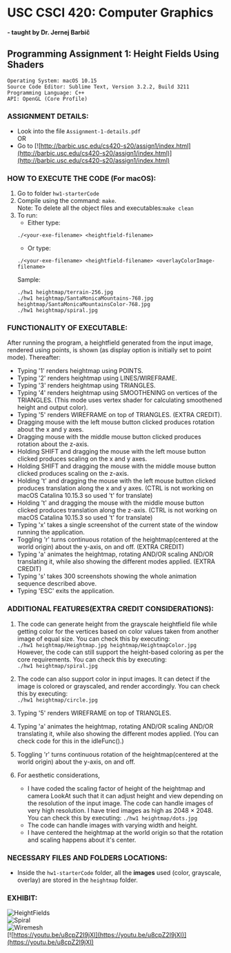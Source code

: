 # **USC CSCI 420: Computer Graphics**  
#### \- taught by Dr. Jernej Barbič  

## **Programming Assignment 1: Height Fields Using Shaders**  

    Operating System: macOS 10.15
    Source Code Editor: Sublime Text, Version 3.2.2, Build 3211
    Programming Language: C++
    API: OpenGL (Core Profile)

### **ASSIGNMENT DETAILS:**
- Look into the file ```Assignment-1-details.pdf```  
                OR
- Go to [![http://barbic.usc.edu/cs420-s20/assign1/index.html](http://barbic.usc.edu/cs420-s20/assign1/index.html)](http://barbic.usc.edu/cs420-s20/assign1/index.html)

### **HOW TO EXECUTE THE CODE (For macOS):**
1. Go to folder ```hw1-starterCode```
2. Compile using the command: ```make```.  
Note: To delete all the object files and executables:```make clean```
3. To run\:  
    - Either type\: 
    ```
    ./<your-exe-filename> <heightfield-filename>
    ``` 
    - Or type: 
    ```
    ./<your-exe-filename> <heightfield-filename> <overlayColorImage-filename>
    ```
    Sample:  
    ```
    ./hw1 heightmap/terrain-256.jpg  
    ./hw1 heightmap/SantaMonicaMountains-768.jpg heightmap/SantaMonicaMountainsColor-768.jpg  
    ./hw1 heightmap/spiral.jpg
    ```

### **FUNCTIONALITY OF EXECUTABLE:**
After running the program, a heightfield generated from the input image, rendered using points, is shown (as display option is initially set to point mode). Thereafter:  
- Typing '1' renders heightmap using POINTS.  
- Typing '2' renders heightmap using LINES/WIREFRAME.  
- Typing '3' renders heightmap using TRIANGLES.  
- Typing '4' renders heightmap using SMOOTHENING on vertices of the TRIANGLES. (This mode uses vertex shader for calculating smoothened height and output color).  
- Typing '5' renders WIREFRAME on top of TRIANGLES. (EXTRA CREDIT).  
- Dragging mouse with the left mouse button clicked produces rotation about the x and y axes.  
- Dragging mouse with the middle mouse button clicked produces rotation about the z-axis.
- Holding SHIFT and dragging the mouse with the left mouse button clicked produces scaling on the x and y axes.
- Holding SHIFT and dragging the mouse with the middle mouse button clicked produces scaling on the z-axis.
- Holding 't' and dragging the mouse with the left mouse button clicked produces translation along the x and y axes. (CTRL is not working on macOS Catalina 10.15.3 so used 't' for translate)
- Holding 't' and dragging the mouse with the middle mouse button clicked produces translation along the z-axis. (CTRL is not working on macOS Catalina 10.15.3 so used 't' for translate)
- Typing 'x' takes a single screenshot of the current state of the window running the application.
- Toggling 'r' turns continuous rotation of the heightmap(centered at the world origin) about the y-axis, on and off. (EXTRA CREDIT)
- Typing 'a' animates the heightmap, rotating AND/OR scaling AND/OR translating it, while also showing the different modes applied. (EXTRA CREDIT)
- Typing 's' takes 300 screenshots showing the whole animation sequence described above.
- Typing 'ESC' exits the application.

### **ADDITIONAL FEATURES(EXTRA CREDIT CONSIDERATIONS):**

1. The code can generate height from the grayscale heightfield file while getting color for the vertices based on color values taken from another image of equal size. You can check this by executing:  
```./hw1 heightmap/Heightmap.jpg heightmap/HeightmapColor.jpg```  
However, the code can still support the height-based coloring as per the core requirements. You can check this by executing:  
```./hw1 heightmap/spiral.jpg```

2. The code can also support color in input images. It can detect if the image is colored or grayscaled, and render accordingly. You can check this by executing:  
```./hw1 heightmap/circle.jpg```

3. Typing '5' renders WIREFRAME on top of TRIANGLES.

4. Typing 'a' animates the heightmap, rotating AND/OR scaling AND/OR translating it, while also showing the different modes applied. (You can check code for this in the idleFunc().)

5. Toggling 'r' turns continuous rotation of the heightmap(centered at the world origin) about the y-axis, on and off.

6. For aesthetic considerations,
   -  I have coded the scaling factor of height of the heightmap and camera LookAt such that it can adjust height and view depending on the resolution of the input image. The code can handle images of very high resolution. I have tried images as high as 2048 × 2048. You can check this by executing: 
 ```./hw1 heightmap/dots.jpg```
   - The code can handle images with varying width and height.
   - I have centered the heightmap at the world origin so that the rotation and scaling happens about it's center.

### **NECESSARY FILES AND FOLDERS LOCATIONS:**

- Inside the ```hw1-starterCode``` folder, all the **images** used (color, grayscale, overlay) are stored in the ```heightmap``` folder.

### **EXHIBIT:**
![HeightFields](sample-images/heightfields.png)  
![Spiral](sample-images/Spiral.png)  
![Wiremesh](sample-images/Wiremesh.png)  
[![https://youtu.be/u8cpZ2I9jXI](https://youtu.be/u8cpZ2I9jXI)](https://youtu.be/u8cpZ2I9jXI)